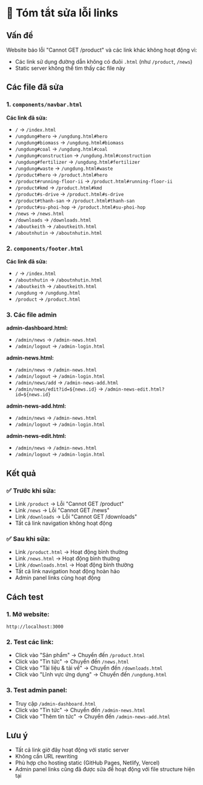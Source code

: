 # 🔗 Tóm tắt sửa lỗi links

## Vấn đề
Website báo lỗi "Cannot GET /product" và các link khác không hoạt động vì:
- Các link sử dụng đường dẫn không có đuôi `.html` (như `/product`, `/news`)
- Static server không thể tìm thấy các file này

## Các file đã sửa

### 1. `components/navbar.html`
**Các link đã sửa:**
- `/` → `/index.html`
- `/ungdung#hero` → `/ungdung.html#hero`
- `/ungdung#biomass` → `/ungdung.html#biomass`
- `/ungdung#coal` → `/ungdung.html#coal`
- `/ungdung#construction` → `/ungdung.html#construction`
- `/ungdung#fertilizer` → `/ungdung.html#fertilizer`
- `/ungdung#waste` → `/ungdung.html#waste`
- `/product#hero` → `/product.html#hero`
- `/product#running-floor-ii` → `/product.html#running-floor-ii`
- `/product#kmd` → `/product.html#kmd`
- `/product#s-drive` → `/product.html#s-drive`
- `/product#thanh-san` → `/product.html#thanh-san`
- `/product#su-phoi-hop` → `/product.html#su-phoi-hop`
- `/news` → `/news.html`
- `/downloads` → `/downloads.html`
- `/aboutkeith` → `/aboutkeith.html`
- `/aboutnhutin` → `/aboutnhutin.html`

### 2. `components/footer.html`
**Các link đã sửa:**
- `/` → `/index.html`
- `/aboutnhutin` → `/aboutnhutin.html`
- `/aboutkeith` → `/aboutkeith.html`
- `/ungdung` → `/ungdung.html`
- `/product` → `/product.html`

### 3. Các file admin
**admin-dashboard.html:**
- `/admin/news` → `/admin-news.html`
- `/admin/logout` → `/admin-login.html`

**admin-news.html:**
- `/admin/news` → `/admin-news.html`
- `/admin/logout` → `/admin-login.html`
- `/admin/news/add` → `/admin-news-add.html`
- `/admin/news/edit?id=${news.id}` → `/admin-news-edit.html?id=${news.id}`

**admin-news-add.html:**
- `/admin/news` → `/admin-news.html`
- `/admin/logout` → `/admin-login.html`

**admin-news-edit.html:**
- `/admin/news` → `/admin-news.html`
- `/admin/logout` → `/admin-login.html`

## Kết quả

### ✅ Trước khi sửa:
- Link `/product` → Lỗi "Cannot GET /product"
- Link `/news` → Lỗi "Cannot GET /news"
- Link `/downloads` → Lỗi "Cannot GET /downloads"
- Tất cả link navigation không hoạt động

### ✅ Sau khi sửa:
- Link `/product.html` → Hoạt động bình thường
- Link `/news.html` → Hoạt động bình thường
- Link `/downloads.html` → Hoạt động bình thường
- Tất cả link navigation hoạt động hoàn hảo
- Admin panel links cũng hoạt động

## Cách test

### 1. Mở website:
```
http://localhost:3000
```

### 2. Test các link:
- Click vào "Sản phẩm" → Chuyển đến `/product.html`
- Click vào "Tin tức" → Chuyển đến `/news.html`
- Click vào "Tài liệu & tải về" → Chuyển đến `/downloads.html`
- Click vào "Lĩnh vực ứng dụng" → Chuyển đến `/ungdung.html`

### 3. Test admin panel:
- Truy cập `/admin-dashboard.html`
- Click vào "Tin tức" → Chuyển đến `/admin-news.html`
- Click vào "Thêm tin tức" → Chuyển đến `/admin-news-add.html`

## Lưu ý
- Tất cả link giờ đây hoạt động với static server
- Không cần URL rewriting
- Phù hợp cho hosting static (GitHub Pages, Netlify, Vercel)
- Admin panel links cũng đã được sửa để hoạt động với file structure hiện tại
